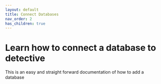 ```yaml
---
layout: default
title: Connect Databases
nav_order: 2
has_children: true
---
```


# Learn how to connect a database to detective
This is an easy and straight forward documentation of how to add a database